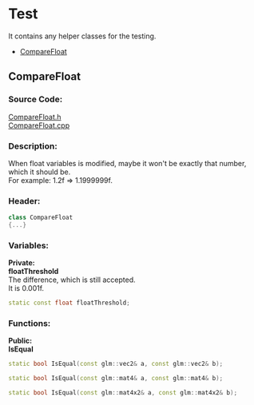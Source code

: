 # Test
It contains any helper classes for the testing.

- [CompareFloat](Test.md#comparefloat)

##
## CompareFloat
### Source Code:
[CompareFloat.h](../../Learning2DEngineTest/Test/CompareFloat.h)  
[CompareFloat.cpp](../../Learning2DEngineTest/Test/CompareFloat.cpp)

### Description:
When float variables is modified, maybe it won't be
exactly that number, which it should be.  
For example: 1.2f => 1.1999999f.

### Header:
```cpp
class CompareFloat
{...}
```

### Variables:
**Private:**  
**floatThreshold**  
The difference, which is still accepted.  
It is 0.001f.
```cpp
static const float floatThreshold;
```

### Functions:
**Public:**  
**IsEqual**  
```cpp
static bool IsEqual(const glm::vec2& a, const glm::vec2& b);
```
```cpp
static bool IsEqual(const glm::mat4& a, const glm::mat4& b);
```
```cpp
static bool IsEqual(const glm::mat4x2& a, const glm::mat4x2& b);
```